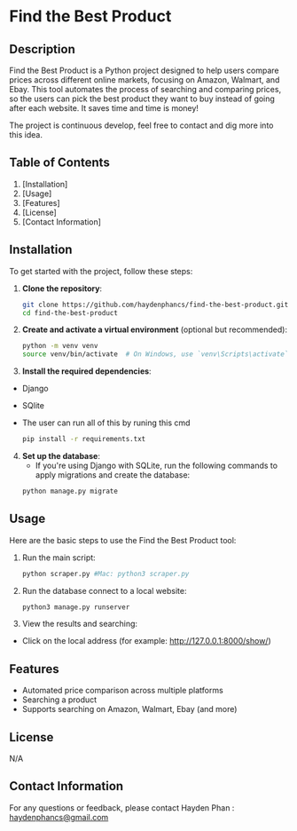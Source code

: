 # Find the Best Product

## Description

Find the Best Product is a Python project designed to help users compare prices across different online markets, focusing on Amazon, Walmart, and Ebay. This tool automates the process of searching and comparing prices, so the users can pick the best product they want to buy instead of going after each website. It saves time and time is money!

The project is continuous develop, feel free to contact and dig more into this idea.

## Table of Contents

1. [Installation]
2. [Usage]
3. [Features]
4. [License]
5. [Contact Information]

## Installation

To get started with the project, follow these steps:

1. **Clone the repository**:
    ```sh
    git clone https://github.com/haydenphancs/find-the-best-product.git
    cd find-the-best-product
    ```

2. **Create and activate a virtual environment** (optional but recommended):
    ```sh
    python -m venv venv
    source venv/bin/activate  # On Windows, use `venv\Scripts\activate`
    ```

3. **Install the required dependencies**:
- Django
- SQlite
- The user can run all of this by runing this cmd
  
    ```sh
    pip install -r requirements.txt
    ```

4. **Set up the database**:
    - If you're using Django with SQLite, run the following commands to apply migrations and create the database:
    ```sh
    python manage.py migrate
    ```

## Usage

Here are the basic steps to use the Find the Best Product tool:

1. Run the main script:
    ```sh
    python scraper.py #Mac: python3 scraper.py
    ```
2. Run the database connect to a local website:
    ```sh
    python3 manage.py runserver
    ```

3. View the results and searching:
- Click on the local address (for example: http://127.0.0.1:8000/show/)


## Features

- Automated price comparison across multiple platforms
- Searching a product
- Supports searching on Amazon, Walmart, Ebay (and more)


## License

N/A

## Contact Information

For any questions or feedback, please contact Hayden Phan : haydenphancs@gmail.com
